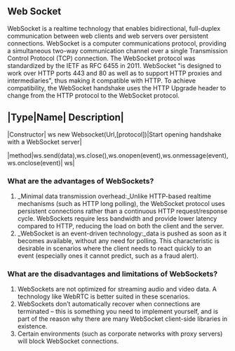 ## Web Socket 
WebSocket is a realtime technology that enables bidirectional, full-duplex communication between web clients and web servers over persistent connections.
WebSocket is a computer communications protocol, providing a simultaneous two-way communication channel over a single Transmission Control Protocol (TCP) connection. The WebSocket protocol was standardized by the IETF as RFC 6455 in 2011.
WebSocket "is designed to work over HTTP ports 443 and 80 as well as to support HTTP proxies and intermediaries", thus making it compatible with HTTP.  To achieve compatibility, the WebSocket handshake uses the HTTP Upgrade header to change from the HTTP protocol to the WebSocket protocol. 

|Type|Name| Description|
--------------------------------
|Constructor| ws new Websocket(Url,[protocol])|Start opening handshake with a WebSocket server|

|method|ws.send(data),ws.close(),ws.onopen(event),ws.onmessage(event),ws.onclose(event)|
ws|


### What are the advantages of WebSockets? 
1. _Minimal data transmission overhead:_Unlike HTTP-based realtime mechanisms (such as HTTP long polling), the WebSocket protocol uses persistent connections rather than a continuous HTTP request/response cycle. WebSockets require less bandwidth and provide lower latency compared to HTTP, reducing the load on both the client and the server.
2. _WebSocket is an event-driven technology:_data is pushed as soon as it becomes available, without any need for polling. This characteristic is desirable in scenarios where the client needs to react quickly to an event (especially ones it cannot predict, such as a fraud alert).

### What are the disadvantages and limitations of WebSockets?
1. WebSockets are not optimized for streaming audio and video data. A technology like WebRTC is better suited in these scenarios.
2. WebSockets don’t automatically recover when connections are terminated – this is something you need to implement yourself, and is part of the reason why there are many WebSocket client-side libraries in existence.
3. Certain environments (such as corporate networks with proxy servers) will block WebSocket connections. 

